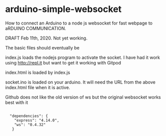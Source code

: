 # arduino-simple-websocket
How to connect an Arduino to a node js websocket for fast webpage to aRDUINO COMMUNICATION.



DRAFT Feb 11th, 2020. Not yet working.

The basic files should eventually be

index.js    loads the nodejs program to activate the socket. I have had it work using http://repl.it but want to get it working with Gitpod

index.html is loaded by index.js


socket.ino is loaded on your arduino. It will need the URL from the above index.html file when it is active.


Github does not like the old version of ws but the original websocket works best with it
```

  "dependencies": {
    "express": "4.14.0",
    "ws": "0.4.32"
   }
```


